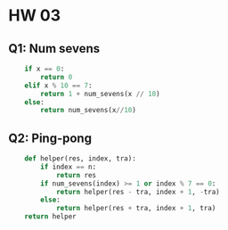 # HW 03

## Q1: Num sevens

```python
    if x == 0:
        return 0
    elif x % 10 == 7:
        return 1 + num_sevens(x // 10)
    else:
        return num_sevens(x//10)
```

## Q2: Ping-pong

```python
    def helper(res, index, tra):
        if index == n:
            return res
        if num_sevens(index) >= 1 or index % 7 == 0:
            return helper(res - tra, index + 1, -tra)
        else:
            return helper(res + tra, index + 1, tra)
    return helper
```
